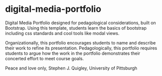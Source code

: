 # digital-media-portfolio

Digital Media Portfolio designed for pedagological considerations, built on Bootstrap. Using this template, students learn the basics of bootstrap including css standards and cool tools like modal views. 

Organizationally, this portfolio encourages students to name and describe their work to refine its presentation. Pedagologically, this portfolio requires students to argue how the work in the portfolio demonstrates their concerted effort to meet course goals. 

Peace and love only, Stephen J. Quigley, University of Pittsburgh
